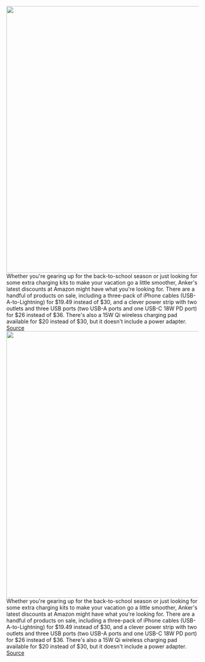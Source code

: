 <img src='https://cdn.vox-cdn.com/thumbor/cUG8NTZyhW4C2KJ--ZDqXdzaxyo=/0x0:2040x1360/1200x800/filters:focal(857x517:1183x843)/cdn.vox-cdn.com/uploads/chorus_image/image/69600510/vpavic_190409_3354_0034.0.jpg' width='700px' /><br/>
Whether you're gearing up for the back-to-school season or just looking for some extra charging kits to make your vacation go a little smoother, Anker's latest discounts at Amazon might have what you're looking for. There are a handful of products on sale, including a three-pack of iPhone cables (USB-A-to-Lightning) for $19.49 instead of $30, and a clever power strip with two outlets and three USB ports (two USB-A ports and one USB-C 18W PD port) for $26 instead of $36. There's also a 15W Qi wireless charging pad available for $20 instead of $30, but it doesn't include a power adapter.
<a href='https://www.theverge.com/good-deals/2021/7/19/22583300/anker-batteries-cables-chargers-apple-siri-remote-tv-4k-airpods-pro-deal-sale'> Source <a/><img src='https://cdn.vox-cdn.com/thumbor/cUG8NTZyhW4C2KJ--ZDqXdzaxyo=/0x0:2040x1360/1200x800/filters:focal(857x517:1183x843)/cdn.vox-cdn.com/uploads/chorus_image/image/69600510/vpavic_190409_3354_0034.0.jpg' width='700px' /><br/>
Whether you're gearing up for the back-to-school season or just looking for some extra charging kits to make your vacation go a little smoother, Anker's latest discounts at Amazon might have what you're looking for. There are a handful of products on sale, including a three-pack of iPhone cables (USB-A-to-Lightning) for $19.49 instead of $30, and a clever power strip with two outlets and three USB ports (two USB-A ports and one USB-C 18W PD port) for $26 instead of $36. There's also a 15W Qi wireless charging pad available for $20 instead of $30, but it doesn't include a power adapter.
<a href='https://www.theverge.com/good-deals/2021/7/19/22583300/anker-batteries-cables-chargers-apple-siri-remote-tv-4k-airpods-pro-deal-sale'> Source <a/>
